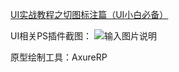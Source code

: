 [UI实战教程之切图标注篇（UI小白必备）](https://zhuanlan.zhihu.com/p/31622263)

UI相关PS插件截图：
![输入图片说明](https://images.gitee.com/uploads/images/2018/1121/102125_2ccda5e0_930142.png "屏幕截图.png")

原型绘制工具：AxureRP